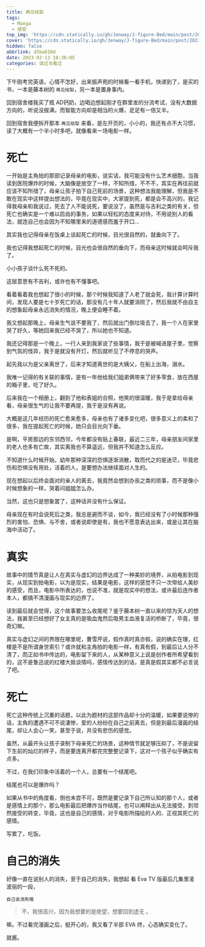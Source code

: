 ```yaml
---
title: 再见绘梨
tags:
  - Manga
  - 感受
top_img: 'https://cdn.statically.io/gh/Jenway/J-figure-Bed/main/post/2023/ERI/ERI2.jpg'
cover: 'https://cdn.statically.io/gh/Jenway/J-figure-Bed/main/post/2023/ERI/ERI.jpg'
hidden: false
abbrlink: d5ba610d
date: 2023-02-13 18:36:05
categories: 读过与看过
---
```


<meting-js
    server="netease"
    type="song"
    autoplay="false"
    id="30148143">
</meting-js> 



下午刚考完英语，心情不怎好，出来振声苑的时候看一看手机，快递到了，是买的书，一本是藤本树的 `再见绘梨`，另一本是置身事内。

回到宿舍楼我买了瓶 AD钙奶，边喝边想起刚才在群里发的分流考试，没有大数据方向的，听说没报满，而智能方向却是相当的火爆，足足有一倍又半。

回到宿舍我便拆开那本 `再见绘梨` 来看，是左开页的，小小的，我还有点不大习惯，读了大概有一个半小时多吧，就像看来一场电影一样。

# 死亡

一开始是主角拍的那部记录母亲的电影，说实话，我可能没有什么艺术细胞，当我读到医院爆炸的时候，大脑像是放空了一样，不知所措，不不不，其实在再往前就应该不知所措了，母亲让孩子拍下自己死前的场景，这种想法我能理解，但我是不敢在现实中这样提出想法的，毕竟在现实中，大家提到死，都是会不高兴的，我记得我母亲和我说过，死去了人不能说死，要说没了，虽然是与吉利之类的有关，但死亡也确实是一个难以启齿的事务，如果以轻松的态度来对待，不用说别人的看法，就连自己也会因为不知哪里来的道德感而羞于开口...

其实我也记得母亲在饭桌上谈起死亡的时候，目光很自然的，就垂向下了。

我也记得我想起死亡的时候，目光也会很自然的垂向下，而母亲这时候就会呵斥我了。

小小孩子谈什么死不死的。

这层意思有不吉利，或许也有不懂事吧。

看着看着我也想起了很小的时候，那个时候我知道了人老了就会死，我计算计算时间，发现人要是七十岁死亡的话，那没有几十年人就要消陨了，然后我就不由自主的想象起母亲永远消失的情况，晚上便会睡不着。

我又想起那晚上，母亲生气说不要我了，然后就出门倒垃圾去了，我一个人在家里哭了好久，等她回来我已经不哭了，所以她也不知道。

我还记得那是一个晚上，一行人来到我家说了些事情，我于是被喊进屋子里，觉察到气氛的怪异，我于是就没有开灯，然后就听见了不停息的哭声。

起先我以为是父亲离世了，后来才知道离世的是大姨父，在船上出海，溺水。

我唯一记得的有关联的事情，是有一年他给我们姐弟俩带来了好多零食，放在西屋的箱子里，吃了好久。

后来我在一个相册上，翻到了他和表姐的合照，他笑的很温暖，我于是拿给母亲看，母亲很生气的让我不要再提，我于是没有再说。

大概是这几年经历的死亡愈来愈多，母亲也有了诸多变化吧，很多意义上的柔和了很多，我在提起死亡的时候，她只会目光向下垂。

是啊，平房那边的东邻西邻，今年都没有贴上春联，最近二三年，母亲朋友间家里的老人也多有亡故，其实离我也不算遥远，但我并不知道怎么反应。

不知道什么时候开始，幼年那种深深的恐惧逐渐消散，取而代之的是迷茫，毕竟悲伤和恐惧没有用处，活着的人，是要想办法继续面对人生的。

现在想起以后终会面对的亲人的离去，我竟然会想到办丧之类的琐事，而不是像小时候想象的一样，哭着问姐姐怎么办。

当然，这也只是想象罢了，这种话并没有什么保证。

母亲现在有时会说死后之类，我总是避而不谈，如今，我已经没有了小时候那种强烈的害怕、恐惧、与不舍，或者说即使是有，我也不愿意表达出来，或是让其在脑海中活动了。

# 真实

故事中的情节真是让人在真实与虚幻的边界达成了一种美妙的境界，从拍电影到现实，从现实到拍电影，以为是现实，结果是电影，这样的感觉不只一次带给人美妙的感受，而且，电影中所表达的，也说不准，就是现实中的想法，或许最后连作者本人，都搞不清漫画与现实的边界了。

读到最后就会觉得，这个故事要怎么收尾呢？鉴于藤本树一直以来的惊为天人的想法，我甚至已经想好了女主真的是吸血鬼然后吸男主血液复活的桥断了，毕竟，很奇幻嘛。

真实与虚幻之间的界限在哪里呢，曹雪芹说，假作真时真亦假，说的确实在理，红楼是不是所谓身世索引？或许就和主角拍的电影一样，有真有假，到最后让人分不清了，而正如书中传达的，电影留下来的人，从某种意义上说是创作者所希望看到的，这不是鲁迅说的红楼大抵谈情吗，感情传达到的话，是真是假其实都不必言说了吧。

# 死亡

死亡这种传统上沉重的话题，以此为题材的这部作品却十分的温暖，如果要说惨的话，主角的遭遇不可不说凄惨，爱的人纷纷在自己之前离去，但是到最后漫画的结尾，却让人会心一笑，甚至于说，并没有悲伤的感觉。

虽然，从最开头让孩子录制下母亲死亡的场景，这种情节就足够压抑了，不是说留下生前的灿烂的样子，而是要连离开都完完整整记录下，这对一个孩子似乎确实有点多。

不过，在我们印象中活着的一个人，总要有一个结尾吧。

结尾也可以是爆炸吗？

如果从书中的角度看，倒也未尝不可，既然是要记录下自己所认知的那个人，或者是感情上的那个，那么电影最后把爆炸当作结尾，也可以阐释出从无法接受，到坦然接受的转变，毕竟，这也是自己的感情，对于电影所描绘的人的、正视其死亡的感情。

写累了，吃饭。

# 自己的消失

好像一直在说别人的消失，至于自己的消失，我想起 看 Eva TV 版最后几集里凌波丽的一段，

`自己会消失哦`

> 不，我很高兴，因为我想要的是绝望，想要回到虚无 。

嘛。不过看完漫画之后，挺开心的，我又看了半部 EVA 终，心态确实变化了。

就酱。
